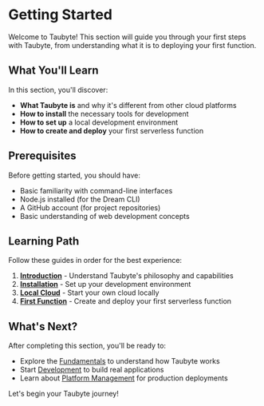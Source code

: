 # Getting Started

<!-- Source: https://tau.how/getting-started/ -->

Welcome to Taubyte! This section will guide you through your first steps with Taubyte, from understanding what it is to deploying your first function.

## What You'll Learn

In this section, you'll discover:

- **What Taubyte is** and why it's different from other cloud platforms
- **How to install** the necessary tools for development
- **How to set up** a local development environment
- **How to create and deploy** your first serverless function

## Prerequisites

Before getting started, you should have:

- Basic familiarity with command-line interfaces
- Node.js installed (for the Dream CLI)
- A GitHub account (for project repositories)
- Basic understanding of web development concepts

## Learning Path

Follow these guides in order for the best experience:

1. **[Introduction](introduction.md)** - Understand Taubyte's philosophy and capabilities
2. **[Installation](installation.md)** - Set up your development environment
3. **[Local Cloud](local-cloud.md)** - Start your own cloud locally
4. **[First Function](first-function.md)** - Create and deploy your first serverless function

## What's Next?

After completing this section, you'll be ready to:

- Explore the [Fundamentals](../fundamentals/index.md) to understand how Taubyte works
- Start [Development](../development/index.md) to build real applications
- Learn about [Platform Management](../platform/index.md) for production deployments

Let's begin your Taubyte journey!
